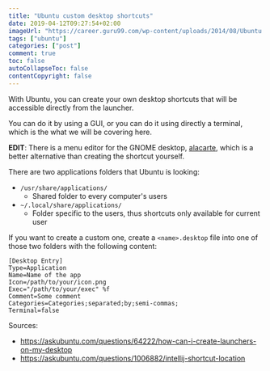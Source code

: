 ```yaml
---
title: "Ubuntu custom desktop shortcuts"
date: 2019-04-12T09:27:54+02:00
imageUrl: "https://career.guru99.com/wp-content/uploads/2014/08/Ubuntu.png"
tags: ["ubuntu"]
categories: ["post"]
comment: true
toc: false
autoCollapseToc: false
contentCopyright: false
---
```


With Ubuntu, you can create your own desktop shortcuts that will be accessible directly from the launcher.

You can do it by using a GUI, or you can do it using directly a terminal, which is the what we will be covering here.

<!--more-->

__EDIT__: There is a menu editor for the GNOME desktop, [alacarte][], which is a better alternative
than creating the shortcut yourself.

There are two applications folders that Ubuntu is looking:

* `/usr/share/applications/`
  * Shared folder to every computer's users
* `~/.local/share/applications/`
  * Folder specific to the users, thus shortcuts only available for current user

If you want to create a custom one, create a `<name>.desktop` file into one of those two folders with the following content:

```
[Desktop Entry]
Type=Application
Name=Name of the app
Icon=/path/to/your/icon.png
Exec="/path/to/your/exec" %f
Comment=Some comment
Categories=Categories;separated;by;semi-commas;
Terminal=false
```

Sources:

* https://askubuntu.com/questions/64222/how-can-i-create-launchers-on-my-desktop
* https://askubuntu.com/questions/1006882/intellij-shortcut-location

[alacarte]: https://en.wikipedia.org/wiki/Alacarte
